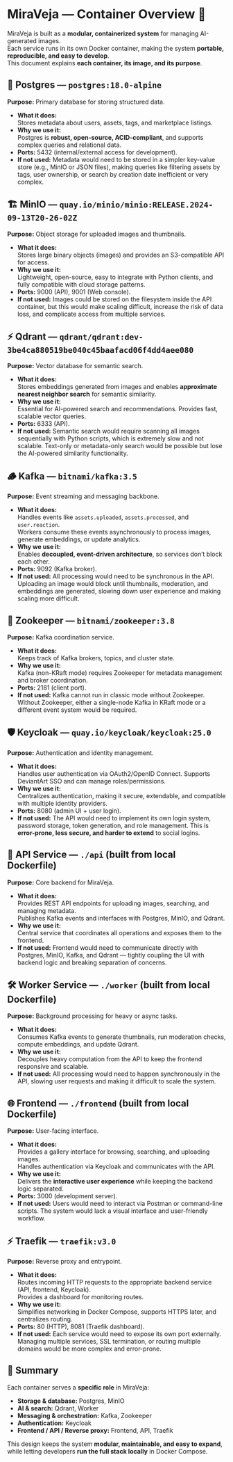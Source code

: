 # MiraVeja — Container Overview 🐳

MiraVeja is built as a **modular, containerized system** for managing AI-generated images.  
Each service runs in its own Docker container, making the system **portable, reproducible, and easy to develop**.  
This document explains **each container, its image, and its purpose**.

## 🐘 Postgres — `postgres:18.0-alpine`

**Purpose:** Primary database for storing structured data.  

- **What it does:**  
  Stores metadata about users, assets, tags, and marketplace listings.  
- **Why we use it:**  
  Postgres is **robust, open-source, ACID-compliant**, and supports complex queries and relational data.  
- **Ports:** 5432 (internal/external access for development).  
- **If not used:**  Metadata would need to be stored in a simpler key-value store (e.g., MinIO or JSON files), making queries like filtering assets by tags, user ownership, or search by creation date inefficient or very complex.  

## 🏗️ MinIO — `quay.io/minio/minio:RELEASE.2024-09-13T20-26-02Z`

**Purpose:** Object storage for uploaded images and thumbnails.  

- **What it does:**  
  Stores large binary objects (images) and provides an S3-compatible API for access.  
- **Why we use it:**  
  Lightweight, open-source, easy to integrate with Python clients, and fully compatible with cloud storage patterns.  
- **Ports:** 9000 (API), 9001 (Web console).  
- **If not used:**  Images could be stored on the filesystem inside the API container, but this would make scaling difficult, increase the risk of data loss, and complicate access from multiple services.  

## ⚡ Qdrant — `qdrant/qdrant:dev-3be4ca880519be040c45baafacd06f4dd4aee080`

**Purpose:** Vector database for semantic search.  

- **What it does:**  
  Stores embeddings generated from images and enables **approximate nearest neighbor search** for semantic similarity.  
- **Why we use it:**  
  Essential for AI-powered search and recommendations. Provides fast, scalable vector queries.  
- **Ports:** 6333 (API).  
- **If not used:** Semantic search would require scanning all images sequentially with Python scripts, which is extremely slow and not scalable. Text-only or metadata-only search would be possible but lose the AI-powered similarity functionality.  

## 🪵 Kafka — `bitnami/kafka:3.5`  

**Purpose:** Event streaming and messaging backbone.  

- **What it does:**  
  Handles events like `assets.uploaded`, `assets.processed`, and `user.reaction`.  
  Workers consume these events asynchronously to process images, generate embeddings, or update analytics.  
- **Why we use it:**  
  Enables **decoupled, event-driven architecture**, so services don’t block each other.  
- **Ports:** 9092 (Kafka broker).  
- **If not used:**  All processing would need to be synchronous in the API. Uploading an image would block until thumbnails, moderation, and embeddings are generated, slowing down user experience and making scaling more difficult.  

## 🌳 Zookeeper — `bitnami/zookeeper:3.8`

**Purpose:** Kafka coordination service.  

- **What it does:**  
  Keeps track of Kafka brokers, topics, and cluster state.  
- **Why we use it:**  
  Kafka (non-KRaft mode) requires Zookeeper for metadata management and broker coordination.  
- **Ports:** 2181 (client port).  
- **If not used:** Kafka cannot run in classic mode without Zookeeper. Without Zookeeper, either a single-node Kafka in KRaft mode or a different event system would be required.  

## 🛡️ Keycloak — `quay.io/keycloak/keycloak:25.0`

**Purpose:** Authentication and identity management.  

- **What it does:**  
  Handles user authentication via OAuth2/OpenID Connect. Supports DeviantArt SSO and can manage roles/permissions.  
- **Why we use it:**  
  Centralizes authentication, making it secure, extendable, and compatible with multiple identity providers.  
- **Ports:** 8080 (admin UI + user login).  
- **If not used:** The API would need to implement its own login system, password storage, token generation, and role management. This is **error-prone, less secure, and harder to extend** to social logins.  

## 🐍 API Service — `./api` (built from local Dockerfile)

**Purpose:** Core backend for MiraVeja.  

- **What it does:**  
  Provides REST API endpoints for uploading images, searching, and managing metadata.  
  Publishes Kafka events and interfaces with Postgres, MinIO, and Qdrant.  
- **Why we use it:**  
  Central service that coordinates all operations and exposes them to the frontend.  
- **If not used:** Frontend would need to communicate directly with Postgres, MinIO, Kafka, and Qdrant — tightly coupling the UI with backend logic and breaking separation of concerns.  

## 🛠️ Worker Service — `./worker` (built from local Dockerfile)

**Purpose:** Background processing for heavy or async tasks.  

- **What it does:**  
  Consumes Kafka events to generate thumbnails, run moderation checks, compute embeddings, and update Qdrant.  
- **Why we use it:**  
  Decouples heavy computation from the API to keep the frontend responsive and scalable.  
- **If not used:** All processing would need to happen synchronously in the API, slowing user requests and making it difficult to scale the system.  

## 🌐 Frontend — `./frontend` (built from local Dockerfile)

**Purpose:** User-facing interface.  

- **What it does:**  
  Provides a gallery interface for browsing, searching, and uploading images.  
  Handles authentication via Keycloak and communicates with the API.  
- **Why we use it:**  
  Delivers the **interactive user experience** while keeping the backend logic separated.  
- **Ports:** 3000 (development server).  
- **If not used:** Users would need to interact via Postman or command-line scripts. The system would lack a visual interface and user-friendly workflow.  

## ⚡ Traefik — `traefik:v3.0`

**Purpose:** Reverse proxy and entrypoint.  

- **What it does:**  
  Routes incoming HTTP requests to the appropriate backend service (API, frontend, Keycloak).  
  Provides a dashboard for monitoring routes.  
- **Why we use it:**  
  Simplifies networking in Docker Compose, supports HTTPS later, and centralizes routing.  
- **Ports:** 80 (HTTP), 8081 (Traefik dashboard).  
- **If not used:** Each service would need to expose its own port externally. Managing multiple services, SSL termination, or routing multiple domains would be more complex and error-prone.  

## 📝 Summary

Each container serves a **specific role** in MiraVeja:

- **Storage & database:** Postgres, MinIO  
- **AI & search:** Qdrant, Worker  
- **Messaging & orchestration:** Kafka, Zookeeper  
- **Authentication:** Keycloak  
- **Frontend / API / Reverse proxy:** Frontend, API, Traefik  

This design keeps the system **modular, maintainable, and easy to expand**, while letting developers **run the full stack locally** in Docker Compose.
